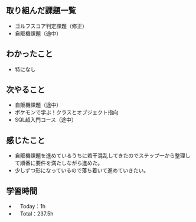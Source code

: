 ## 取り組んだ課題一覧
- ゴルフスコア判定課題（修正）
- 自販機課題（途中）

## わかったこと
- 特になし

## 次やること
- 自販機課題（途中）
- ポケモンで学ぶ！クラスとオブジェクト指向
- SQL超入門コース（途中）

## 感じたこと
- 自販機課題を進めているうちに若干混乱してきたのでステップ一から整理して順番に要件を満たしながら進めた。
- 少しずつ形になっているので落ち着いて進めていきたい。

## 学習時間
- 　Today：1h
- 　Total：237.5h
